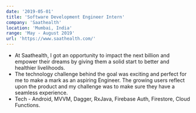 ```yaml
---
date: '2019-05-01'
title: 'Software Development Engineer Intern'
company: 'Saathealth'
location: 'Mumbai, India'
range: 'May - August 2019'
url: 'https://www.saathealth.com/'
---
```


- At Saathealth, I got an opportunity to impact the next billion and empower their dreams by giving them a solid start to better and healthier livelihoods.
- The technology challenge behind the goal was exciting and perfect for me to make a mark as an aspiring Engineer. The growing users reflect upon the product and my challenge was to make sure they have a seamless experience.
- Tech - Android, MVVM, Dagger, RxJava, Firebase Auth, Firestore, Cloud Functions.
